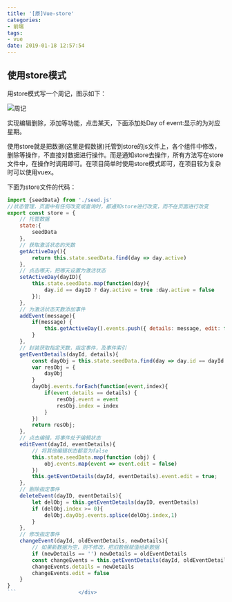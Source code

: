 ```yaml
---
title: '[原]Vue-store'
categories:
- 前端
tags:
- vue
date: 2019-01-18 12:57:54
---
```


## 使用store模式

用store模式写一个周记，图示如下：

![周记](https://img-blog.csdnimg.cn/20190423125621550.png?x-oss-process=image/watermark,type_ZmFuZ3poZW5naGVpdGk,shadow_10,text_aHR0cHM6Ly9ibG9nLmNzZG4ubmV0L3FxXzQzNjk3MDcy,size_16,color_FFFFFF,t_70)

实现编辑删除，添加等功能，点击某天，下面添加处Day of event:显示的为对应星期。

使用store就是把数据(这里是假数据)托管到store的js文件上，各个组件中修改，删除等操作，不直接对数据进行操作。而是通知store去操作，所有方法写在store 文件中，在操作时调用即可。在项目简单时使用store模式即可，在项目较为复杂时可以使用vuex。

下面为store文件的代码：

```javascript
import {seedData} from './seed.js'
//状态管理，页面中有任何改变或查询时，都通知store进行改变，而不在页面进行改变
export const store = {
    // 托管数据
    state:{
        seedData
    },   
    // 获取激活状态的天数
    getActiveDay(){
        return this.state.seedData.find(day => day.active)
    },
    // 点击哪天，把哪天设置为激活状态
    setActiveDay(dayID){
        this.state.seedData.map(function(day){
            day.id == dayID ? day.active = true :day.active = false
        });
    },
    // 为激活状态天数添加事件
    addEvent(message){
        if(message) {
            this.getActiveDay().events.push({ details: message, edit: false })
        }  
    },
    // 封装获取指定天数，指定事件，及事件索引
    getEventDetails(dayId, details){
        const dayObj = this.state.seedData.find(day => day.id == dayId );
        var resObj = {
            dayObj
        }
        dayObj.events.forEach(function(event,index){
            if(event.details == details) {
                resObj.event = event
                resObj.index = index
            }    
        })
        return resObj;
    },
    // 点击编辑，将事件处于编辑状态
    editEvent(dayId, eventDetails){
        // 将其他编辑状态都变为false
        this.state.seedData.map(function (obj) {
            obj.events.map(event => event.edit = false)
        })
        this.getEventDetails(dayId, eventDetails).event.edit = true;
    },
    // 删除指定事件
    deleteEvent(dayID, eventDetails){
        let delObj = this.getEventDetails(dayID, eventDetails)
        if (delObj.index >= 0){
            delObj.dayObj.events.splice(delObj.index,1)
        }
    },
    // 修改指定事件
    changeEvent(dayId, oldEventDetails, newDetails){
        // 如果新数据为空，则不修改，把旧数据赋值给新数据
        if (newDetails == '') newDetails = oldEventDetails
        const changeEvents = this.getEventDetails(dayId, oldEventDetails).event
        changeEvents.details = newDetails
        changeEvents.edit = false
    }
}
```                    </div>